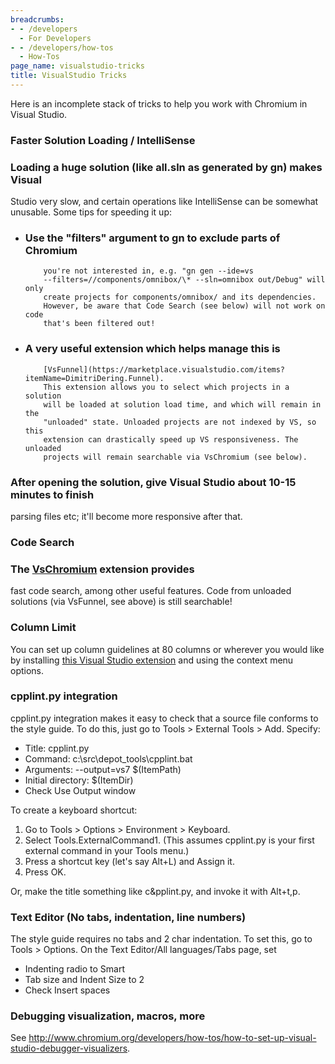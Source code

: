 ```yaml
---
breadcrumbs:
- - /developers
  - For Developers
- - /developers/how-tos
  - How-Tos
page_name: visualstudio-tricks
title: VisualStudio Tricks
---
```


Here is an incomplete stack of tricks to help you work with Chromium in Visual
Studio.

### **Faster Solution Loading / IntelliSense**

### Loading a huge solution (like all.sln as generated by gn) makes Visual
Studio very slow, and certain operations like IntelliSense can be somewhat
unusable. Some tips for speeding it up:

*   ### Use the "filters" argument to gn to exclude parts of Chromium
            you're not interested in, e.g. "gn gen --ide=vs
            --filters=//components/omnibox/\* --sln=omnibox out/Debug" will only
            create projects for components/omnibox/ and its dependencies.
            However, be aware that Code Search (see below) will not work on code
            that's been filtered out!
*   ### A very useful extension which helps manage this is
            [VsFunnel](https://marketplace.visualstudio.com/items?itemName=DimitriDering.Funnel).
            This extension allows you to select which projects in a solution
            will be loaded at solution load time, and which will remain in the
            "unloaded" state. Unloaded projects are not indexed by VS, so this
            extension can drastically speed up VS responsiveness. The unloaded
            projects will remain searchable via VsChromium (see below).

### After opening the solution, give Visual Studio about 10-15 minutes to finish
parsing files etc; it'll become more responsive after that.

### Code Search

### The [VsChromium](http://chromium.github.io/vs-chromium/) extension provides
fast code search, among other useful features. Code from unloaded solutions (via
VsFunnel, see above) is still searchable!

### Column Limit

You can set up column guidelines at 80 columns or wherever you would like by
installing [this Visual Studio
extension](https://visualstudiogallery.msdn.microsoft.com/da227a0b-0e31-4a11-8f6b-3a149cf2e459)
and using the context menu options.

### cpplint.py integration

cpplint.py integration makes it easy to check that a source file conforms to the
style guide. To do this, just go to Tools &gt; External Tools &gt; Add. Specify:

*   Title: cpplint.py
*   Command: c:\\src\\depot_tools\\cpplint.bat
*   Arguments: --output=vs7 $(ItemPath)
*   Initial directory: $(ItemDir)
*   Check Use Output window

To create a keyboard shortcut:

1.  Go to Tools &gt; Options &gt; Environment &gt; Keyboard.
2.  Select Tools.ExternalCommand1. (This assumes cpplint.py is your
            first external command in your Tools menu.)
3.  Press a shortcut key (let's say Alt+L) and Assign it.
4.  Press OK.

Or, make the title something like c&pplint.py, and invoke it with Alt+t,p.

### Text Editor (No tabs, indentation, line numbers)

The style guide requires no tabs and 2 char indentation. To set this, go to
Tools &gt; Options. On the Text Editor/All languages/Tabs page, set

*   Indenting radio to Smart
*   Tab size and Indent Size to 2
*   Check Insert spaces

### Debugging visualization, macros, more

See
<http://www.chromium.org/developers/how-tos/how-to-set-up-visual-studio-debugger-visualizers>.
